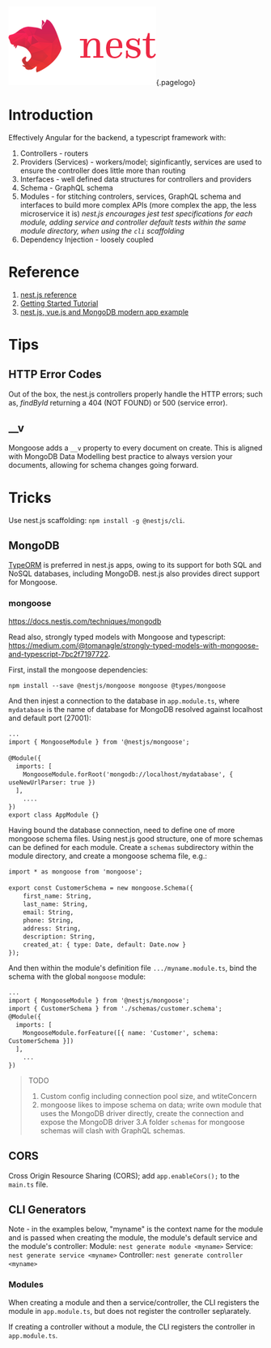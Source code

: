 ![Nest Framework Logo](/uploads/logos/nest-framework-logo.png "Nest Framework Logo"){.pagelogo}
<!-- TITLE: nest.js -->
<!-- SUBTITLE: nest.js - Well structured MVC with dependency injection node.js REST/GraphQL progressive framework-->

# Introduction
Effectively Angular for the backend, a typescript framework with:
1. Controllers - routers
2. Providers (Services) - workers/model; siginficantly, services are used to ensure the controller does little more than routing
3. Interfaces - well defined data structures for controllers and providers
4. Schema - GraphQL schema
5. Modules - for stitching controlers, services, GraphQL schema and interfaces to build more complex APIs (more complex the app, the less microservice it is)
	_nest.js encourages jest test specifications for each module, adding service and controller default tests within the same module directory, when using the `cli` scaffolding_
6. Dependency Injection - loosely coupled

# Reference
1. [nest.js reference](https://nestjs.com/)
2. [Getting Started Tutorial](https://scotch.io/tutorials/getting-started-with-nestjs)
3. [nest.js, vue.js and MongoDB modern app example](https://scotch.io/tutorials/building-a-modern-app-using-nestjs-mongodb-and-vuejs)

# Tips
## HTTP Error Codes
Out of the box, the nest.js controllers properly handle the HTTP errors; such as, _findById_ returning a 404 (NOT FOUND) or 500 (service error).

## __v
Mongoose adds a `__v` property to every document on create. This is aligned with MongoDB Data Modelling best practice to always version your documents, allowing for schema changes going forward.

# Tricks
Use nest.js scaffolding: `npm install -g @nestjs/cli`.

## MongoDB
[TypeORM](https://github.com/typeorm/typeorm) is preferred in nest.js apps, owing to its support for both SQL and NoSQL databases, including MongoDB. nest.js also provides direct support for Mongoose.

### mongoose
https://docs.nestjs.com/techniques/mongodb

Read also, strongly typed models with Mongoose and typescript: https://medium.com/@tomanagle/strongly-typed-models-with-mongoose-and-typescript-7bc2f7197722.

First, install the mongoose dependencies:
```
npm install --save @nestjs/mongoose mongoose @types/mongoose
```

And then injest a connection to the database in `app.module.ts`, where `mydatabase` is the name of database for MongoDB resolved against localhost and default port (27001):
```
...
import { MongooseModule } from '@nestjs/mongoose';

@Module({
  imports: [
    MongooseModule.forRoot('mongodb://localhost/mydatabase', { useNewUrlParser: true })
  ],
	....
})
export class AppModule {}
```

Having bound the database connection, need to define one of more mongoose schema files. Using nest.js good structure, one of more schemas can be defined for each module. Create a `schemas` subdirectory within the module directory, and create a mongoose schema file, e.g.:
```
import * as mongoose from 'mongoose';

export const CustomerSchema = new mongoose.Schema({
    first_name: String,
    last_name: String,
    email: String,
    phone: String,
    address: String,
    description: String,
    created_at: { type: Date, default: Date.now }
});
```

And then within the module's definition file `.../myname.module.ts`, bind the schema with the global `mongoose` module:
```
...
import { MongooseModule } from '@nestjs/mongoose';
import { CustomerSchema } from './schemas/customer.schema';
@Module({
  imports: [
    MongooseModule.forFeature([{ name: 'Customer', schema: CustomerSchema }])
  ],
	...
})
```

> TODO
> 1. Custom config including connection pool size, and wtiteConcern
> 2. mongoose likes to impose schema on data; write own module that uses the MongoDB driver directly, create the connection and expose the MongoDB driver
> 3.A folder `schemas` for mongoose schemas will clash with GraphQL schemas.

## CORS
Cross Origin Resource Sharing (CORS); add `app.enableCors();` to the `main.ts` file.

## CLI Generators
Note - in the examples below, "myname" is the context name for the module and is passed when creating the module, the module's default service and the module's controller:
Module: `nest generate module <myname>`
Service: `nest generate service <myname>`
Controller: `nest generate controller <myname>`


### Modules
When creating a module and then a service/controller, the CLI registers the module in `app.module.ts`, but does not register the controller sep\arately.

If creating a controller without a module, the CLI registers the controller in `app.module.ts`.
